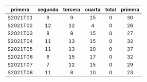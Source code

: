 |  primera  |  segunda  |  tercera  |  cuarta  |  total  |  primera  |
|:---------:|:---------:|:---------:|:--------:|:-------:|:---------:|
| S2021T01  |     9     |     9     |    15    |    0    |    30     |
| S2021T02  |    12     |    12     |    4     |    0    |    26     |
| S2021T03  |     8     |     9     |    15    |    0    |    27     |
| S2021T04  |    11     |    13     |    15    |    0    |    32     |
| S2021T05  |    11     |    13     |    20    |    0    |    37     |
| S2021T06  |     8     |    15     |    17    |    0    |    32     |
| S2021T07  |     7     |    12     |    15    |    0    |    29     |
| S2021T08  |    11     |     8     |    10    |    0    |    23     |
